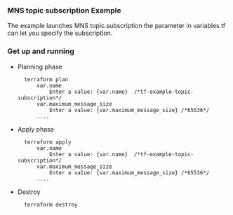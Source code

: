 ### MNS topic subscription Example

The example launches MNS topic.subscription the  parameter in variables.tf can let you specify the subscription.

### Get up and running

* Planning phase

		terraform plan 
    		var.name
  				Enter a value: {var.name}  /*tf-example-topic-subscription*/
	    	var.maximum_message_size
	    		Enter a value: {var.maximum_message_size} /*65536*/
	    	....

* Apply phase

		terraform apply 
		    var.name
  				Enter a value: {var.name}  /*tf-example-topic-subscription*/
	    	var.maximum_message_size
	    		Enter a value: {var.maximum_message_size} /*65536*/
	    	....

* Destroy 

		terraform destroy